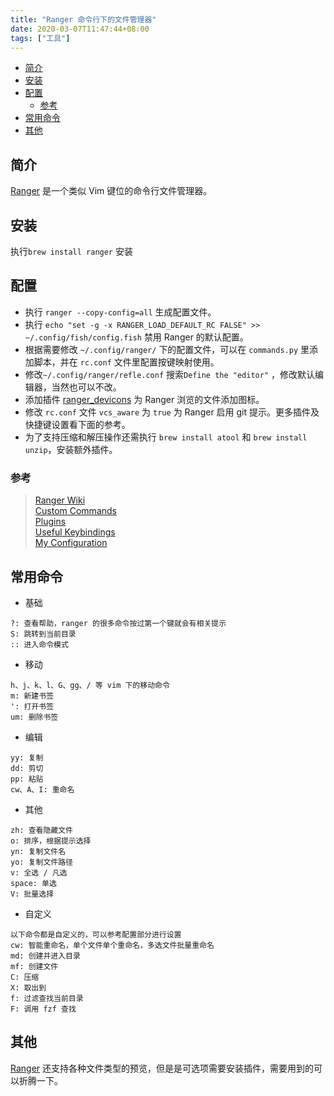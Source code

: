 ```yaml
---
title: "Ranger 命令行下的文件管理器"
date: 2020-03-07T11:47:44+08:00
tags: ["工具"]
---
```


<!-- vim-markdown-toc Marked -->

* [简介](#简介)
* [安装](#安装)
* [配置](#配置)
	* [参考](#参考)
* [常用命令](#常用命令)
* [其他](#其他)

<!-- vim-markdown-toc -->

## 简介

[Ranger](https://github.com/ranger/ranger) 是一个类似 Vim 键位的命令行文件管理器。

## 安装

执行`brew install ranger` 安装

## 配置

- 执行 `ranger --copy-config=all` 生成配置文件。
- 执行 `echo "set -g -x RANGER_LOAD_DEFAULT_RC FALSE" >> ~/.config/fish/config.fish` 禁用 Ranger 的默认配置。
- 根据需要修改 `~/.config/ranger/` 下的配置文件，可以在 `commands.py` 里添加脚本，并在 `rc.conf` 文件里配置按键映射使用。
- 修改`~/.config/ranger/refle.conf` 搜索`Define the "editor"` ，修改默认编辑器，当然也可以不改。
- 添加插件 [ranger_devicons](https://github.com/alexanderjeurissen/ranger_devicons) 为 Ranger 浏览的文件添加图标。
- 修改 `rc.conf` 文件 `vcs_aware` 为 `true` 为 Ranger 启用 git 提示。更多插件及快捷键设置看下面的参考。
- 为了支持压缩和解压操作还需执行 `brew install atool` 和 `brew install unzip`，安装额外插件。

### 参考

> [Ranger Wiki](https://github.com/ranger/ranger/wiki)  
> [Custom Commands](https://github.com/ranger/ranger/wiki/Custom-Commands)  
> [Plugins](https://github.com/ranger/ranger/wiki/Plugins)  
> [Useful Keybindings](https://github.com/ranger/ranger/wiki/Keybindings)  
> [My Configuration](https://github.com/OrionPax19970905/.config/tree/master/ranger)

## 常用命令

- 基础

```
?: 查看帮助，ranger 的很多命令按过第一个键就会有相关提示
S: 跳转到当前目录
:: 进入命令模式
```

- 移动

```
h、j、k、l、G、gg、/ 等 vim 下的移动命令
m: 新建书签
': 打开书签
um: 删除书签
```

- 编辑

```
yy: 复制
dd: 剪切
pp: 粘贴
cw、A、I: 重命名
```

- 其他

```
zh: 查看隐藏文件
o: 排序，根据提示选择
yn: 复制文件名
yo: 复制文件路径
v: 全选 / 凡选
space: 单选
V: 批量选择
```

- 自定义

```
以下命令都是自定义的，可以参考配置部分进行设置
cw: 智能重命名，单个文件单个重命名，多选文件批量重命名
md: 创建并进入目录
mf: 创建文件
C: 压缩
X: 取出到
f: 过滤查找当前目录
F: 调用 fzf 查找
```

## 其他

[Ranger](https://github.com/ranger/ranger) 还支持各种文件类型的预览，但是是可选项需要安装插件，需要用到的可以折腾一下。
